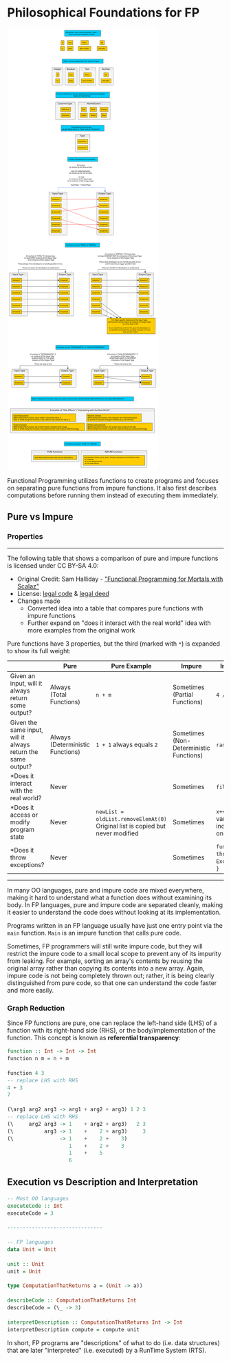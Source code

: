 # Philosophical Foundations for FP

![Pure and Impure Functions](./resources/Pure-and-Impure-Functions.svg)

Functional Programming utilizes functions to create programs and focuses on separating pure functions from impure functions. It also first describes computations before running them instead of executing them immediately.

## Pure vs Impure

### Properties

<hr>
The following table that shows a comparison of pure and impure functions is licensed under CC BY-SA 4.0:

- Original Credit: Sam Halliday - ["Functional Programming for Mortals with Scalaz"](https://leanpub.com/fpmortals)
- License: [legal code](https://creativecommons.org/licenses/by-sa/4.0/legalcode) & [legal deed](https://creativecommons.org/licenses/by-sa/4.0/)
- Changes made
    - Converted idea into a table that compares pure functions with impure functions
    - Further expand on "does it interact with the real world" idea with more examples from the original work

Pure functions have 3 properties, but the third (marked with `*`) is expanded to show its full weight:

|     | Pure | Pure Example | Impure | Impure Example |
| --- | ---- | ------------ | ------ | -------------- |
| Given an input, will it always return some output? | Always <br> (Total Functions) | `n + m` | Sometimes <br> (Partial Functions) | `4 / 0 == undefined`
| Given the same input, will it always return the same output? | Always <br> (Deterministic Functions) | `1 + 1` always equals `2` | Sometimes <br> (Non-Deterministic Functions) | `random.nextInt()`
| *Does it interact with the real world? | Never |  | Sometimes | `file.getText()` |
| *Does it access or modify program state | Never | `newList = oldList.removeElemAt(0)`<br>Original list is copied but never modified | Sometimes | `x++`<br>variable `x` is incremented by one.
| *Does it throw exceptions? | Never | | Sometimes | `function (e) { throw Exception("error") }` |

<hr>

In many OO languages, pure and impure code are mixed everywhere, making it hard to understand what a function does without examining its body. In FP languages, pure and impure code are separated cleanly, making it easier to understand the code does without looking at its implementation.

Programs written in an FP language usually have just one entry point via the `main` function. `Main` is an impure function that calls pure code.

Sometimes, FP programmers will still write impure code, but they will restrict the impure code to a small local scope to prevent any of its impurity from leaking. For example, sorting an array's contents by reusing the original array rather than copying its contents into a new array. Again, impure code is not being completely thrown out; rather, it is being clearly distinguished from pure code, so that one can understand the code faster and more easily.

### Graph Reduction

Since FP functions are pure, one can replace the left-hand side (LHS) of a function with its right-hand side (RHS), or the body/implementation of the function. This concept is known as **referential transparency**:
```purescript
function :: Int -> Int -> Int
function n m = n + m

function 4 3
-- replace LHS with RHS
4 + 3
7

(\arg1 arg2 arg3 -> arg1 + arg2 + arg3) 1 2 3
-- replace LHS with RHS
(\     arg2 arg3 -> 1    + arg2 + arg3)   2 3
(\          arg3 -> 1    +    2 + arg3)     3
(\               -> 1    +    2 +    3)
                    1    +    2 +    3
                    1    +    5
                    6
```



## Execution vs Description and Interpretation

```purescript
-- Most OO languages
executeCode :: Int
executeCode = 3

-------------------------------

-- FP languages
data Unit = Unit

unit :: Unit
unit = Unit

type ComputationThatReturns a = (Unit -> a))

describeCode :: ComputationThatReturns Int
describeCode = (\_ -> 3)

interpretDescription :: ComputationThatReturns Int -> Int
interpretDescription compute = compute unit
```

In short, FP programs are "descriptions" of what to do (i.e. data structures) that are later "interpreted" (i.e. executed) by a RunTime System (RTS).
